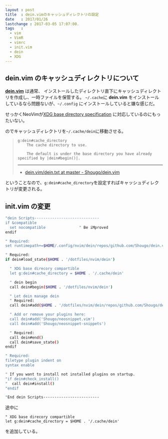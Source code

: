 ```yaml
---
layout : post
title  : dein.vimのキャッシュディレクトリの設定
date   : 2017/01/26
lastchange : 2017-03-05 17:07:00.
tags   :
  - vim
  - VimR
  - vimrc
  - init.vim
  - dein
  - XDG
---
```



## __dein.vim__ のキャッシュディレクトリについて

[__dein.vim__](https://github.com/Shougo/dein.vim) は通常、
インストールしたディレクトリ直下にキャッシュディレクトリを作成し、一時ファイルを保管する。
`~/.cache`に __dein.vim__ をインストールしているなら問題ないが、`~/.config` にインストールしていると嫌な感じだ。

せっかくNeoVimが[XDG base directory specification](http://kledgeb.blogspot.jp/2013/04/ubuntu-10-xdg-base-directory.html)
に対応しているのにもったいない。

のでキャッシュディレクトリを`~/.cache/dein`に移動させる。

> ```
> g:dein#cache_directory
>     The cache directory to use.
> 
>     The default is under the base directory you have already specified by |dein#begin()|.
> ```
> 
> ---
> 
> * [dein.vim/dein.txt at master - Shougo/dein.vim](https://github.com/Shougo/dein.vim/blob/master/doc/dein.txt)

ということなので、`g:dein#cache_directory`を設定すればキャッシュディレクトリが変更される。

## __init.vim__ の変更

```sh
"dein Scripts-----------------------------
if &compatible
  set nocompatible               " Be iMproved
endif

" Required:
set runtimepath+=$HOME/.config/nvim/dein/repos/github.com/Shougo/dein.vim

" Required:
if dein#load_state($HOME . '/dotfiles/nvim/dein')

  " XDG base direcory compartible
  let g:dein#cache_directory = $HOME . '/.cache/dein'

  " dein begin
  call dein#begin($HOME . '/dotfiles/nvim/dein')

  " Let dein manage dein
  " Required:
  call dein#add($HOME . '/dotfiles/nvim/dein/repos/github.com/Shougo/dein.vim')

  " Add or remove your plugins here:
  call dein#add('Shougo/neosnippet.vim')
  call dein#add('Shougo/neosnippet-snippets')

  " Required:
  call dein#end()
  call dein#save_state()
endif

" Required:
filetype plugin indent on
syntax enable

" If you want to install not installed plugins on startup.
"if dein#check_install()
"  call dein#install()
"endif

"End dein Scripts-------------------------
```

途中に

```
" XDG base direcory compartible
let g:dein#cache_directory = $HOME . '/.cache/dein'
```

を追加している。

